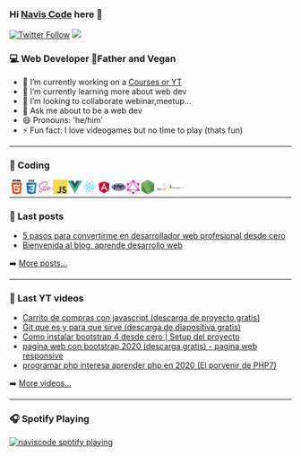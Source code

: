 ### Hi [Navis Code][website] here 👋

[![Twitter Follow](https://img.shields.io/twitter/follow/NavisCode?color=1DA1F2&label=NavisCode&logo=twitter&style=for-the-badge)](https://twitter.com/NavisCode)
[<img src="https://s8.gifyu.com/images/ezgif.com-resize-1.gif">][website]

### 💻 Web Developer 🌱Father and Vegan

- 🔭 I’m currently working on a [Courses or YT][website]
- 🌱 I’m currently learning more about web dev
- 👯 I’m looking to collaborate webinar,meetup...
- 💬 Ask me about to be a web dev
- 😄 Pronouns: 'he/him'
- ⚡ Fun fact: I love videogames but no time to play (thats fun)

---

### 🚀 Coding

[<img align="left" alt="HTML5" width="26px" src="https://raw.githubusercontent.com/github/explore/80688e429a7d4ef2fca1e82350fe8e3517d3494d/topics/html/html.png" />][yt]

[<img align="left" alt="CSS3" width="26px" src="https://raw.githubusercontent.com/github/explore/80688e429a7d4ef2fca1e82350fe8e3517d3494d/topics/css/css.png" />][yt]

[<img align="left" alt="Sass" width="26px" src="https://raw.githubusercontent.com/github/explore/80688e429a7d4ef2fca1e82350fe8e3517d3494d/topics/sass/sass.png" />][yt]

[<img align="left" alt="JavaScript" width="26px" src="https://raw.githubusercontent.com/github/explore/80688e429a7d4ef2fca1e82350fe8e3517d3494d/topics/javascript/javascript.png" />][yt]

[<img align="left" alt="Vue" width="26px" src="https://raw.githubusercontent.com/github/explore/80688e429a7d4ef2fca1e82350fe8e3517d3494d/topics/vue/vue.png" />][yt]

[<img align="left" alt="React" width="26px" src="https://raw.githubusercontent.com/github/explore/80688e429a7d4ef2fca1e82350fe8e3517d3494d/topics/react/react.png" />][yt]

[<img align="left" alt="Angular" width="26px" src="https://raw.githubusercontent.com/github/explore/80688e429a7d4ef2fca1e82350fe8e3517d3494d/topics/angular/angular.png" />][yt]

[<img align="left" alt="Php" width="26px" src="https://raw.githubusercontent.com/github/explore/80688e429a7d4ef2fca1e82350fe8e3517d3494d/topics/php/php.png" />][yt]

[<img align="left" alt="GraphQL" width="26px" src="https://raw.githubusercontent.com/github/explore/80688e429a7d4ef2fca1e82350fe8e3517d3494d/topics/graphql/graphql.png" />][yt]

[<img align="left" alt="Node.js" width="26px" src="https://raw.githubusercontent.com/github/explore/80688e429a7d4ef2fca1e82350fe8e3517d3494d/topics/nodejs/nodejs.png" />][yt]

[<img align="left" alt="MySQL" width="26px" src="https://raw.githubusercontent.com/github/explore/80688e429a7d4ef2fca1e82350fe8e3517d3494d/topics/mysql/mysql.png" />][yt]

[<img align="left" alt="MongoDB" width="26px" src="https://raw.githubusercontent.com/github/explore/80688e429a7d4ef2fca1e82350fe8e3517d3494d/topics/mongodb/mongodb.png" />][yt]

<br/>

---

### 📘 Last posts

<!-- BLOG-POST-LIST:START -->
- [5 pasos para convertirme en desarrollador web profesional desde cero](https://blog.naviscode.com/5-pasos-para-convertirme-en-desarrollador-web-profesional-desde-cero/)
- [Bienvenida al blog, aprende desarrollo web](https://blog.naviscode.com/bienvenida-al-blog-aprende-desarrollo-web/)
<!-- BLOG-POST-LIST:END -->

➡️ [More posts...][blog]

---

### 🎥 Last YT videos

<!-- YT:START -->
- [Carrito de compras con javascript (descarga de proyecto gratis)](https://www.youtube.com/watch?v=dSbWJAXQ7cA)
- [Git que es y para que sirve (descarga de diapositiva gratis)](https://www.youtube.com/watch?v=-q7221V6Elk)
- [Como instalar bootstrap 4 desde cero | Setup del proyecto](https://www.youtube.com/watch?v=uwj1d8DNUJw)
- [pagina web con bootstrap 2020 (descarga gratis) - pagina web responsive](https://www.youtube.com/watch?v=cS-m4xDwcwo)
- [programar php interesa aprender php en 2020 (El porvenir de PHP7)](https://www.youtube.com/watch?v=_RQWCnt4M7s)
<!-- YT:END -->

➡️ [More videos...][yt]

---

### 🎧 Spotify Playing

[<img src="https://spotify-now-playing-kappa.vercel.app/api/spotify-playing" alt="naviscode spotify playing" width="350" />]()

<!-- LINKS -->

[website]: https://naviscode.com/
[yt]: https://www.youtube.com/channel/UC9tcfsScui3S70hp_wC_EPw?sub_confirmation=1
[blog]: https://blog.naviscode.com/
